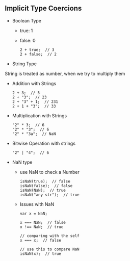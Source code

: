 ## Implicit Type Coercions

- Boolean Type
    
    - true: 1
    - false: 0

          2 + true;  // 3
          2 + false;  // 2

- String Type

String is treated as number, when we try to multiply them
  
  - Addition with Strings
    
        2 + 3;  // 5
        2 + "3";  // 23
        2 + "3" + 1;  // 231
        2 + 1 + "3";  // 33

  - Multiplication with Strings 

        "2" * 3;  // 6
        "2" * "3";  // 6
        "2" * "3a";  // NaN

  - Bitwise Operation with strings

        "2" | "4";  // 6

- NaN type

  - use NaN to check a Number

        isNaN(true);  // false
        isNaN(false);  // false
        isNaN(NaN);  // true
        isNaN("any str");  // true

  - Issues with NaN
  
    ``` 
    var x = NaN;
    ```

        x === NaN;  // false
        x !== NaN;  // true

        // comparing with the self
        x === x;  // false

        // use this to compare NaN
        isNaN(x);  // true
    
      